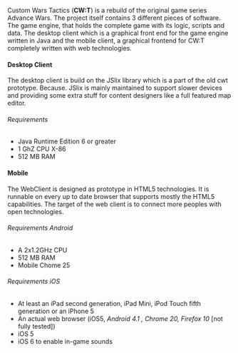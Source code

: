 Custom Wars Tactics (**CW:T**) is a rebuild of the original game series Advance Wars. The project itself contains 3
different pieces of software. The game engine, that holds the complete game with its logic, scripts and data. The
desktop client which is a graphical front end for the game engine written in Java and the mobile client, a
graphical frontend for CW:T completely written with web technologies.

#### Desktop Client

The desktop client is build on the JSlix library which is a part of the old cwt prototype. Because. JSlix is mainly 
maintained to support slower devices and providing some extra stuff for content designers like a full featured 
map editor.

###### Requirements

* Java Runtime Edition 6 or greater
* 1 GhZ CPU X-86
* 512 MB RAM

#### Mobile

The WebClient is designed as prototype in HTML5 technologies. It is runnable on every up to date browser that supports
mostly the HTML5 capabilities. The target of the web client is to connect more peoples with open technologies.

###### Requirements Android

* A 2x1.2GHz CPU 
* 512 MB RAM
* Mobile Chome 25

###### Requirements iOS

* At least an iPad second generation, iPad Mini, iPod Touch fifth generation or an iPhone 5
* An actual web browser (iOS5, *Android 4.1 , Chrome 20, Firefox 10* [not fully tested])
* iOS 5 
* iOS 6 to enable in-game sounds